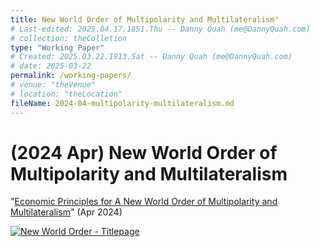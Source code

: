 ```yaml
---
title: New World Order of Multipolarity and Multilateralism"
# Last-edited: 2025.04.17.1851.Thu -- Danny Quah (me@DannyQuah.com)
# collection: theColletion
type: "Working Paper"
# Created: 2025.03.22.1913.Sat -- Danny Quah (me@DannyQuah.com)
# date: 2025-03-22
permalink: /working-papers/
# venue: "theVenue"
# location: "theLocation"
fileName: 2024-04-multipolarity-multilateralism.md
---
```

# (2024 Apr) New World Order of Multipolarity and Multilateralism  
"<a href="https://dannyquah.github.io/Storage/2024.03-Danny.Quah-New-World-Order-Multipolarity-Multilateralism.pdf">Economic Principles for A New World Order of Multipolarity and Multilateralism</a>" (Apr 2024)

[<img src="https://DannyQuah.github.io/Storage/2024.03-Danny.Quah-New-World-Order-Multipolarity-Multilateralism-titlepage.png" alt = "New World Order - Titlepage"/>](https://dannyquah.github.io/Storage/2024.03-Danny.Quah-New-World-Order-Multipolarity-Multilateralism.pdf)

<!---
   Invisible section // 2024-04-multipolarity-multilateralism.md
-->

